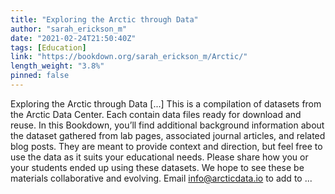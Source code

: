 ```yaml
---
title: "Exploring the Arctic through Data"
author: "sarah_erickson_m"
date: "2021-02-24T21:50:40Z"
tags: [Education]
link: "https://bookdown.org/sarah_erickson_m/Arctic/"
length_weight: "3.8%"
pinned: false
---
```


Exploring the Arctic through Data [...] This is a compilation of datasets from the Arctic Data Center. Each contain data files ready for download and reuse. In this Bookdown, you’ll find additional background information about the dataset gathered from lab pages, associated journal articles, and related blog posts. They are meant to provide context and direction, but feel free to use the data as it suits your educational needs. Please share how you or your students ended up using these datasets. We hope to see these be materials collaborative and evolving. Email info@arcticdata.io to add to ...
